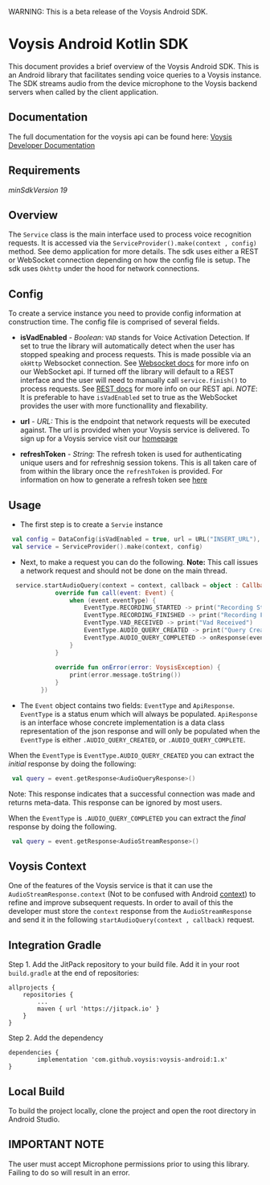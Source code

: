 WARNING: This is a beta release of the Voysis Android SDK.

Voysis Android Kotlin SDK
=====================


This document provides a brief overview of the Voysis Android SDK.
This is an Android library that facilitates sending voice
queries to a Voysis instance. The SDK streams audio from the device microphone 
to the Voysis backend servers when called by the client application.


Documentation
-------------


The full documentation for the voysis api can be found here: [Voysis Developer Documentation](https://developers.voysis.com/docs)


Requirements
-------------
*minSdkVersion 19*


Overview
-------------


The `Service` class is the main interface used to process voice recognition requests.
It is accessed via the `ServiceProvider().make(context , config)` method. See demo application for more details.
The sdk uses either a REST or WebSocket connection depending on how the config file is setup. 
The sdk uses `Okhttp` under the hood for network connections.


Config 
-------------

To create a service instance you need to provide config information at construction time. 
The config file is comprised of several fields.

- **isVadEnabled** - *Boolean:* `VAD` stands for Voice Activation Detection. 
If set to true the library will automatically detect when the user has stopped speaking and process requests. 
This is made possible via an `okHttp` Websocket connection. See [Websocket docs](https://developers.voysis.com/docs/websocket-api) for more info on our WebSocket api.
If turned off the library will default to a REST interface and the user will need to manually call `service.finish()` to process requests. See [REST docs](https://developers.voysis.com/docs/rest-api) for more info on our REST api.
*NOTE*: It is preferable to have `isVadEnabled` set to true as the WebSocket provides the user with more functionallity and flexability.

- **url** - *URL:* This is the endpoint that network requests will be executed against. 
The url is provided when your Voysis service is delivered. To sign up for a Voysis service visit our [homepage](https://voysis.com/)   

- **refreshToken** - *String:* The refresh token is used for authenticating unique users and for refreshnig session tokens. 
This is all taken care of from within the library once the `refreshToken` is provided. 
For information on how to generate a refresh token see [here](https://developers.voysis.com/docs/authorization#section-introduction)

Usage
-------------


- The first step is to create a `Servie` instance
```kotlin
 val config = DataConfig(isVadEnabled = true, url = URL("INSERT_URL"), refreshToken = "INSERT_TOKEN")
 val service = ServiceProvider().make(context, config)
```


- Next, to make a request you can do the following. **Note:** This call issues a network request and should not be done on the main thread.
```kotlin
  service.startAudioQuery(context = context, callback = object : Callback {
             override fun call(event: Event) {
                 when (event.eventType) {
                     EventType.RECORDING_STARTED -> print("Recording Started")
                     EventType.RECORDING_FINISHED -> print("Recording Finished")
                     EventType.VAD_RECEIVED -> print("Vad Received")
                     EventType.AUDIO_QUERY_CREATED -> print("Query Created")
                     EventType.AUDIO_QUERY_COMPLETED -> onResponse(event.getResponse<AudioStreamResponse>())
                 }
             }
 
             override fun onError(error: VoysisException) {
                 print(error.message.toString())
             }
         })
```
- The `Event` object contains two fields: `EventType` and `ApiResponse`.
 `EventType` is a status enum which will always be populated.
 `ApiResponse` is an interface whose concrete implementation is a data class representation of the 
 json response and will only be populated when the `EventType` is either `.AUDIO_QUERY_CREATED`, or `.AUDIO_QUERY_COMPLETE`. 
 
When the `EventType` is `EventType.AUDIO_QUERY_CREATED` you can extract the *initial* response by doing the following:
   
```kotlin
 val query = event.getResponse<AudioQueryResponse>() 

```
Note: This response indicates that a successful connection was made and returns meta-data. This response can be ignored by most users.

When the `EventType` is `.AUDIO_QUERY_COMPLETED` you can extract the *final* response by doing the following.
    
```kotlin
 val query = event.getResponse<AudioStreamResponse>() 
```

Voysis Context
-----------------

One of the features of the Voysis service is that it can use the `AudioStreamResponse.context` 
(Not to be confused with Android [context](https://developer.android.com/reference/android/content/Context)) to refine and improve subsequent requests. In order to avail of this 
the developer must store the `context` response from the `AudioStreamResponse` and send it in the following `startAudioQuery(context , callback)` request.  

Integration Gradle
-------------


Step 1. Add the JitPack repository to your build file. Add it in your root `build.gradle` at the end of repositories:

	allprojects {
		repositories {
			...
			maven { url 'https://jitpack.io' }
		}
	}
Step 2. Add the dependency

	dependencies {
	        implementation 'com.github.voysis:voysis-android:1.x'
	}
	

Local Build
-------------


To build the project locally, clone the project and open the root directory in Android Studio.

	
IMPORTANT NOTE
-------------


The user must accept Microphone permissions prior to using this library. Failing to do so will result in an error.





